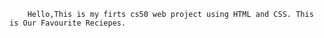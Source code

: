 



        Hello,This is my firts cs50 web project using HTML and CSS. This is Our Favourite Reciepes. 
